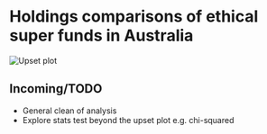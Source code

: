 # Holdings comparisons of ethical super funds in Australia

![Upset plot](output/plot_upset.png)

## Incoming/TODO

* General clean of analysis
* Explore stats test beyond the upset plot e.g. chi-squared
